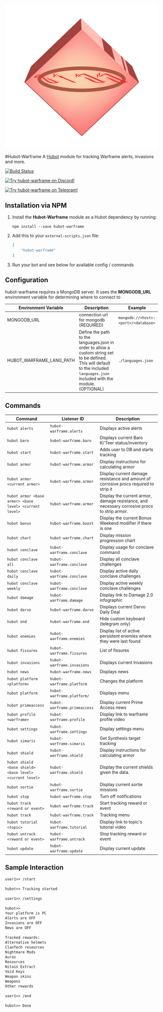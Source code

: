 ![Genesis Avatar](resources/images/cephalontransparent.png)

#Hubot-Warframe
A [Hubot](https://hubot.github.com/) module for tracking Warframe alerts, invasions and more.

[![Build Status](https://travis-ci.org/pabletos/Hubot-Warframe.svg)](https://travis-ci.org/pabletos/Hubot-Warframe)

[![Try hubot-warframe on Discord!](https://discordapp.com/api/servers/146691885363232769/widget.png?style=banner)](https://discord.me/cephalon-genesis)  

[![Try hubot-warframe on Telegram!](https://img.shields.io/badge/Telegram-Beta%20War%20Bot-279DD8.svg)](https://telegram.me/betawarbot)

## Installation via NPM

1. Install the __Hubot-Warframe__ module as a Hubot dependency by running:

    ```
    npm install --save hubot-warframe
    ```

2. Add this to your `external-scripts.json` file:

    ```json
    [
        "hubot-warframe"
    ]
    ```

3. Run your bot and see below for available config / commands

## Configuration

hubot-warframe requires a MongoDB server. It uses the **MONGODB_URL** environment variable for determining where to connect to

Environment Variable | Description | Example
--- | --- | ---
MONGODB_URL | connection url for mongodb (REQUIRED) | `mongodb://<host>:<port>/<database>`
HUBOT_WARFRAME_LANG_PATH | Define the path to the languages.json in order to allow a custom string set to be defined. This will default to the included `languages.json` included with the module. (OPTIONAL) | `./languages.json`

## Commands

Command | Listener ID | Description
--- | ------- | ---
`hubot alerts` | `hubot-warframe.alerts` | Displays active alerts
`hubot baro` | `hubot-warframe.baro` | Displays current Baro Ki'Teer status/inventory
`hubot start` | `hubot-warframe.start` | Adds user to DB and starts tracking
`hubot armor`  | `hubot-warframe.armor` | Display instructions for calculating armor
`hubot armor <current armor>` | `hubot-warframe.armor`  | Display current damage resistance and amount of corrosive procs required to strip it
`hubot armor <base armor> <base level> <current level>` | `hubot-warframe.armor` |  Display the current armor, damage resistance, and necessary corrosive procs to strip armor.
`hubot bonus` | `hubot-warframe.boost` | Display the current Bonus Weekend modifier if there is one
`hubot chart` | `hubot-warframe.chart` | Display mission progression chart
`hubot conclave` | `hubot-warframe.conclave` | Display usage for conclave command
`hubot conclave all` | `hubot-warframe.conclave` | Display all conclave challenges
`hubot conclave daily` | `hubot-warframe.conclave` | Display active daily conclave challenges
`hubot conclave weekly` | `hubot-warframe.conclave` | Display active weekly conclave challenges
`hubot damage` | `hubot-warframe.damage` | Display link to Damage 2.0 infographic
`hubot darvo` | `hubot-warframe.darvo` | Displays current Darvo Daily Deal
`hubot end` | `hubot-warframe.end` | Hide custom keyboard (telegram only)
`hubot enemies` | `hubot-warframe.enemies` | Display list of active persistent enemies where they were last found
`hubot fissures` | `hubot-warframe.fissures` | List of fissures
`hubot invasions` | `hubot-warframe.invasions` | Displays current Invasions
`hubot news` | `hubot-warframe.news` | Displays news
`hubot platform <platform>` | `hubot-warframe.platform` | Changes the platform
`hubot platform` | `hubot-warframe.platform/` | Displays menu
`hubot primeaccess` | `hubot-warframe.primeaccess` | Display current Prime Access news
`hubot profile <warframe>` | `hubot-warframe.profile` | Display link to warframe profile video
`hubot settings` | `hubot-warframe.settings` | Display settings menu
`hubot simaris` | `hubot-warframe.simaris` | Get Synthesis target tracking
`hubot shield`  | `hubot-warframe.shield` | Display instructions for calculating armor
`hubot shield <base shield> <base level> <current level>` | `hubot-warframe.shield` |  Display the current shields given the data.
`hubot sortie` | `hubot-warframe.sortie` | Display current sortie missions
`hubot stop` | `hubot-warframe.stop` | Turn off notifications
`hubot track <reward or event>` | `hubot-warframe.track` | Start tracking reward or event
`hubot track` | `hubot-warframe.track` | Tracking menu
`hubot tutorial <topic>` | `hubot-warframe.tutorial` | Display link to topic's tutorial video
`hubot untrack <reward or event>` | `hubot-warframe.untrack` | Stop tracking reward or event
`hubot update` | `hubot-warframe.update` | Display current update


## Sample Interaction

```
user1>> /start

hubot>> Tracking started

user1>> /settings

hubot>> 
Your platform is PC
Alerts are OFF
Invasions are OFF
News are OFF

Tracked rewards:
Alternative helmets
ClanTech resources
Nightmare Mods
Auras
Resources
Nitain Extract
Void Keys
Weapon skins
Weapons
Other rewards

user1>> /end

hubot>> Done

```
